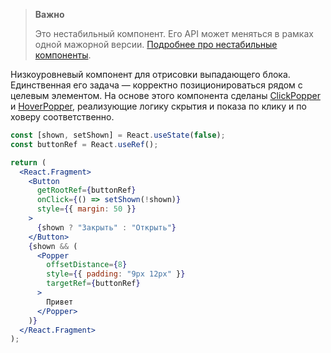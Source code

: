 > **Важно**
>
> Это нестабильный компонент. Его API может меняться в рамках одной мажорной версии. [Подробнее про нестабильные компоненты](https://inomdzhon.github.io/VKUI/#/Unstable).

Низкоуровневый компонент для отрисовки выпадающего блока. Единственная его задача — корректно позиционироваться
рядом с целевым элементом. На основе этого компонента сделаны [ClickPopper](https://inomdzhon.github.io/VKUI/#/ClickPopper) и [HoverPopper](https://inomdzhon.github.io/VKUI/#/HoverPopper),
реализующие логику скрытия и показа по клику и по ховеру соответственно.

```jsx { "props": { "layout": false, "iframe": false } }
const [shown, setShown] = React.useState(false);
const buttonRef = React.useRef();

return (
  <React.Fragment>
    <Button
      getRootRef={buttonRef}
      onClick={() => setShown(!shown)}
      style={{ margin: 50 }}
    >
      {shown ? "Закрыть" : "Открыть"}
    </Button>
    {shown && (
      <Popper
        offsetDistance={8}
        style={{ padding: "9px 12px" }}
        targetRef={buttonRef}
      >
        Привет
      </Popper>
    )}
  </React.Fragment>
);
```
